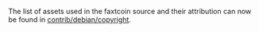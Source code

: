 The list of assets used in the faxtcoin source and their attribution can now be found in [contrib/debian/copyright](../contrib/debian/copyright).
